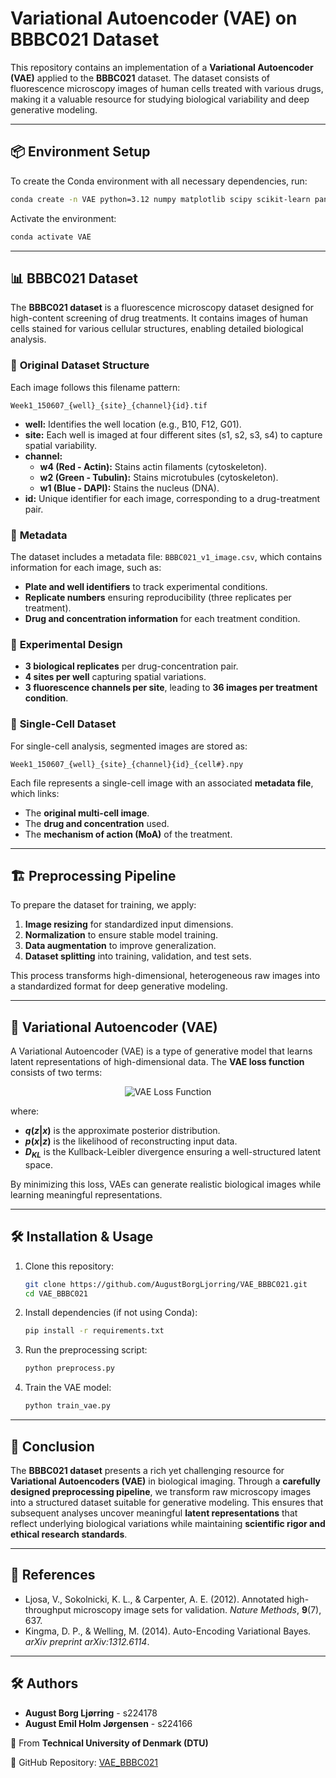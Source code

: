# Variational Autoencoder (VAE) on BBBC021 Dataset

This repository contains an implementation of a **Variational Autoencoder (VAE)** applied to the **BBBC021** dataset. The dataset consists of fluorescence microscopy images of human cells treated with various drugs, making it a valuable resource for studying biological variability and deep generative modeling.

---

## 📦 Environment Setup

To create the Conda environment with all necessary dependencies, run:

```bash
conda create -n VAE python=3.12 numpy matplotlib scipy scikit-learn pandas seaborn jupyter tqdm pytorch torchvision torchaudio cudatoolkit=11.8 tensorflow keras umap-learn opencv imageio pyyaml
```

Activate the environment:

```bash
conda activate VAE
```

---

## 📊 BBBC021 Dataset

The **BBBC021 dataset** is a fluorescence microscopy dataset designed for high-content screening of drug treatments. It contains images of human cells stained for various cellular structures, enabling detailed biological analysis.

### 🔬 **Original Dataset Structure**
Each image follows this filename pattern:

```
Week1_150607_{well}_{site}_{channel}{id}.tif
```

- **well:** Identifies the well location (e.g., B10, F12, G01).
- **site:** Each well is imaged at four different sites (s1, s2, s3, s4) to capture spatial variability.
- **channel:**
  - **w4 (Red - Actin):** Stains actin filaments (cytoskeleton).
  - **w2 (Green - Tubulin):** Stains microtubules (cytoskeleton).
  - **w1 (Blue - DAPI):** Stains the nucleus (DNA).
- **id:** Unique identifier for each image, corresponding to a drug-treatment pair.

### 📜 **Metadata**
The dataset includes a metadata file: `BBBC021_v1_image.csv`, which contains information for each image, such as:

- **Plate and well identifiers** to track experimental conditions.
- **Replicate numbers** ensuring reproducibility (three replicates per treatment).
- **Drug and concentration information** for each treatment condition.

### 🧪 **Experimental Design**
- **3 biological replicates** per drug-concentration pair.
- **4 sites per well** capturing spatial variations.
- **3 fluorescence channels per site**, leading to **36 images per treatment condition**.

### 📁 **Single-Cell Dataset**
For single-cell analysis, segmented images are stored as:

```
Week1_150607_{well}_{site}_{channel}{id}_{cell#}.npy
```

Each file represents a single-cell image with an associated **metadata file**, which links:
- The **original multi-cell image**.
- The **drug and concentration** used.
- The **mechanism of action (MoA)** of the treatment.

---

## 🏗️ Preprocessing Pipeline

To prepare the dataset for training, we apply:
1. **Image resizing** for standardized input dimensions.
2. **Normalization** to ensure stable model training.
3. **Data augmentation** to improve generalization.
4. **Dataset splitting** into training, validation, and test sets.

This process transforms high-dimensional, heterogeneous raw images into a standardized format for deep generative modeling.

---

## 🔢 Variational Autoencoder (VAE)

A Variational Autoencoder (VAE) is a type of generative model that learns latent representations of high-dimensional data. The **VAE loss function** consists of two terms:

<div align="center">
  <img src="https://latex.codecogs.com/svg.image?\bg{white}\mathcal{L}=\mathbb{E}_{q(z|x)}[\log&space;p(x|z)]-D_{KL}(q(z|x)\|p(z))" alt="VAE Loss Function">
</div>

where:
- **$q(z|x)$** is the approximate posterior distribution.
- **$p(x|z)$** is the likelihood of reconstructing input data.
- **$D_{KL}$** is the Kullback-Leibler divergence ensuring a well-structured latent space.

By minimizing this loss, VAEs can generate realistic biological images while learning meaningful representations.

---

## 🛠️ Installation & Usage

1. Clone this repository:
   ```bash
   git clone https://github.com/AugustBorgLjorring/VAE_BBBC021.git
   cd VAE_BBBC021
   ```

2. Install dependencies (if not using Conda):
   ```bash
   pip install -r requirements.txt
   ```

3. Run the preprocessing script:
   ```bash
   python preprocess.py
   ```

4. Train the VAE model:
   ```bash
   python train_vae.py
   ```

---

## 📢 Conclusion

The **BBBC021 dataset** presents a rich yet challenging resource for **Variational Autoencoders (VAE)** in biological imaging. Through a **carefully designed preprocessing pipeline**, we transform raw microscopy images into a structured dataset suitable for generative modeling. This ensures that subsequent analyses uncover meaningful **latent representations** that reflect underlying biological variations while maintaining **scientific rigor and ethical research standards**.

---

## 📜 References
- Ljosa, V., Sokolnicki, K. L., & Carpenter, A. E. (2012). Annotated high-throughput microscopy image sets for validation. *Nature Methods*, **9**(7), 637.
- Kingma, D. P., & Welling, M. (2014). Auto-Encoding Variational Bayes. *arXiv preprint arXiv:1312.6114*.

---

## 🛠️ Authors

- **August Borg Ljørring** - s224178  
- **August Emil Holm Jørgensen** - s224166  

📍 From **Technical University of Denmark (DTU)**  

🔗 GitHub Repository: [VAE_BBBC021](https://github.com/AugustBorgLjorring/VAE_BBBC021)
